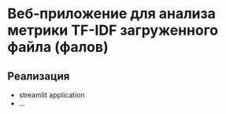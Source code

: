 # Веб-приложение для анализа метрики TF-IDF загруженного файла (фалов)

## Реализация 
- streamlit application
- ...